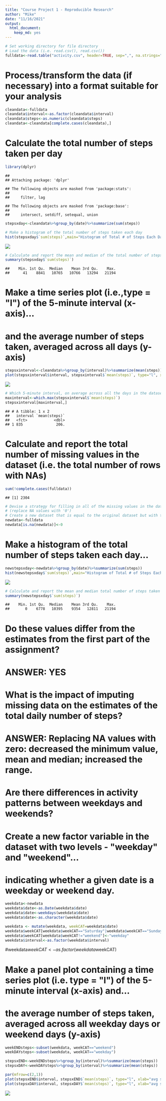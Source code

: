 ```yaml
---
title: "Course Project 1 - Reproducible Research"
author: "Mike"
date: "11/16/2021"
output: 
  html_document: 
    keep_md: yes
---
```




```r
# Set working directory for file directory
# Load the data (i.e. read.csv(), read.csv())
fulldata<-read.table("activity.csv", header=TRUE, sep=",", na.strings="NA")
```

# Process/transform the data (if necessary) into a format suitable for your analysis

```r
cleandata<-fulldata
cleandata$interval<-as.factor(cleandata$interval)
cleandata$steps<-as.numeric(cleandata$steps)
cleandata<-cleandata[complete.cases(cleandata),]
```

# Calculate the total number of steps taken per day

```r
library(dplyr)
```

```
## 
## Attaching package: 'dplyr'
```

```
## The following objects are masked from 'package:stats':
## 
##     filter, lag
```

```
## The following objects are masked from 'package:base':
## 
##     intersect, setdiff, setequal, union
```

```r
stepsxday<-cleandata%>%group_by(date)%>%summarize(sum(steps))

# Make a histogram of the total number of steps taken each day
hist(stepsxday$`sum(steps)`,main="Histogram of Total # of Steps Each Day", xlab="Sum Steps")
```

![](CourseProj1_files/figure-html/TotalStepsPerDay-1.png)<!-- -->

```r
# Calculate and report the mean and median of the total number of steps taken per day
summary(stepsxday$`sum(steps)`)
```

```
##    Min. 1st Qu.  Median    Mean 3rd Qu.    Max. 
##      41    8841   10765   10766   13294   21194
```

# Make a time series plot (i.e.,type = "l") of the 5-minute interval (x-axis)...
# and the average number of steps taken, averaged across all days (y-axis)

```r
stepsxinterval<-cleandata%>%group_by(interval)%>%summarize(mean(steps))
plot(stepsxinterval$interval, stepsxinterval$`mean(steps)`, type="l", xlab="avg steps", ylab="interval")
```

![](CourseProj1_files/figure-html/StepsPerIntervals-1.png)<!-- -->

```r
# Which 5-minute interval, on average across all the days in the dataset, contains the maximum number of steps?
maxinterval<-which.max(stepsxinterval$`mean(steps)`)
stepsxinterval[maxinterval,]
```

```
## # A tibble: 1 x 2
##   interval `mean(steps)`
##   <fct>            <dbl>
## 1 835               206.
```

# Calculate and report the total number of missing values in the dataset (i.e. the total number of rows with NAs)

```r
sum(!complete.cases(fulldata))
```

```
## [1] 2304
```

```r
# Devise a strategy for filling in all of the missing values in the dataset.
# (replace NA values with '0')
# Create a new dataset that is equal to the original dataset but with the missing data filled in.
newdata<-fulldata
newdata[is.na(newdata)]<-0
```

# Make a histogram of the total number of steps taken each day... 

```r
newstepsxday<-newdata%>%group_by(date)%>%summarize(sum(steps))
hist(newstepsxday$`sum(steps)`,main="Histogram of Total # of Steps Each Day", xlab="Sum Steps")
```

![](CourseProj1_files/figure-html/newStepsPerDay-1.png)<!-- -->

```r
# Calculate and report the mean and median total number of steps taken per day (for new data)...
summary(newstepsxday$`sum(steps)`)
```

```
##    Min. 1st Qu.  Median    Mean 3rd Qu.    Max. 
##       0    6778   10395    9354   12811   21194
```

# Do these values differ from the estimates from the first part of the assignment?
# ANSWER:  YES

# What is the impact of imputing missing data on the estimates of the total daily number of steps?
# ANSWER:  Replacing NA values with zero: decreased the minimum value, mean and median; increased the range.

# Are there differences in activity patterns between weekdays and weekends?
# Create a new factor variable in the dataset with two levels - "weekday" and "weekend"...
# indicating whether a given date is a weekday or weekend day.

```r
weekdata<-newdata
weekdata$date<-as.Date(weekdata$date)
weekdata$date<-weekdays(weekdata$date)
weekdata$date<-as.character(weekdata$date)

weekdata <- mutate(weekdata, weekCAT=weekdata$date)
weekdata$weekCAT[weekdata$weekCAT=="Saturday"|weekdata$weekCAT=="Sunday"]<-"weekend"
weekdata$weekCAT[weekdata$weekCAT!="weekend"]<-"weekday"
weekdata$interval<-as.factor(weekdata$interval)
```

#weekdata$weekCAT<-as.factor(weekdata$weekCAT)

# Make a panel plot containing a time series plot (i.e. type = "l") of the 5-minute interval (x-axis) and...
# the average number of steps taken, averaged across all weekday days or weekend days (y-axis)


```r
weekENDsteps<-subset(weekdata, weekCAT=="weekend")
weekDAYsteps<-subset(weekdata, weekCAT=="weekday")

stepsxEND<-weekENDsteps%>%group_by(interval)%>%summarize(mean(steps))
stepsxDAY<-weekDAYsteps%>%group_by(interval)%>%summarize(mean(steps))

par(mfrow=c(2,1))
plot(stepsxEND$interval, stepsxEND$`mean(steps)`, type="l", xlab="avg steps", ylab="interval",main="weekend")
plot(stepsxDAY$interval, stepsxDAY$`mean(steps)`, type="l", xlab="avg steps", ylab="interval",main="weekday")
```

![](CourseProj1_files/figure-html/weekCAT-1.png)<!-- -->
